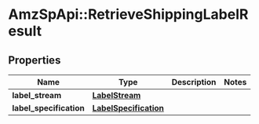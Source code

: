 # AmzSpApi::RetrieveShippingLabelResult

## Properties
Name | Type | Description | Notes
------------ | ------------- | ------------- | -------------
**label_stream** | [**LabelStream**](LabelStream.md) |  | 
**label_specification** | [**LabelSpecification**](LabelSpecification.md) |  | 


